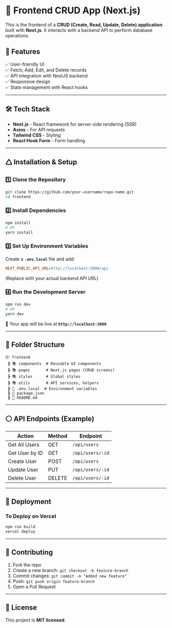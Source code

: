 # 🚀 Frontend CRUD App (Next.js)

This is the frontend of a **CRUD (Create, Read, Update, Delete) application** built with **Next.js**. It interacts with a backend API to perform database operations.

## 🌟 Features
✅ User-friendly UI  
✅ Fetch, Add, Edit, and Delete records  
✅ API integration with NestJS backend  
✅ Responsive design  
✅ State management with React hooks  

---

## 🛠️ Tech Stack
- **Next.js** - React framework for server-side rendering (SSR)  
- **Axios** - For API requests  
- **Tailwind CSS** - Styling  
- **React Hook Form** - Form handling  

---

## 🛆 Installation & Setup

### **1️⃣ Clone the Repository**
```sh
git clone https://github.com/your-username/repo-name.git
cd frontend
```

### **2️⃣ Install Dependencies**
```sh
npm install
# OR
yarn install
```

### **3️⃣ Set Up Environment Variables**
Create a **`.env.local`** file and add:
```ini
NEXT_PUBLIC_API_URL=http://localhost:5000/api
```
(Replace with your actual backend API URL)

### **4️⃣ Run the Development Server**
```sh
npm run dev
# OR
yarn dev
```
🚀 Your app will be live at **`http://localhost:3000`**  

---

## 📌 Folder Structure
```
📦 frontend
 ┣ 📚 components  # Reusable UI components
 ┣ 📚 pages       # Next.js pages (CRUD screens)
 ┣ 📚 styles      # Global styles
 ┣ 📚 utils       # API services, helpers
 ┣ 📝 .env.local  # Environment variables
 ┣ 📝 package.json
 ┣ 📝 README.md
```

---

## ⚪ API Endpoints (Example)
| Action  | Method | Endpoint |
|---------|--------|----------------|
| Get All Users | GET | `/api/users` |
| Get User by ID | GET | `/api/users/:id` |
| Create User | POST | `/api/users` |
| Update User | PUT | `/api/users/:id` |
| Delete User | DELETE | `/api/users/:id` |

---

## 🚀 Deployment
### **To Deploy on Vercel**
```sh
npm run build
vercel deploy
```
---

## 🤝 Contributing
1. Fork the repo  
2. Create a new branch: `git checkout -b feature-branch`  
3. Commit changes: `git commit -m "Added new feature"`  
4. Push: `git push origin feature-branch`  
5. Open a Pull Request  

---

## 📝 License
This project is **MIT licensed**.  

